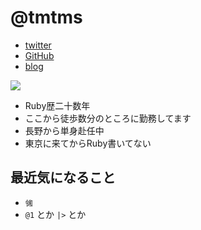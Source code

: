 # @tmtms

* [twitter](https://twitter.com/tmtms)
* [GitHub](https://github.com/tmtm)
* [blog](http://tmtms.hatenablog.com/)

![](https://pbs.twimg.com/profile_images/947409397881307136/kaKfN6WA_400x400.jpg)

* Ruby歴二十数年
* ここから徒歩数分のところに勤務してます
* 長野から単身赴任中
* 東京に来てからRuby書いてない

## 最近気になること

* `㋿`
* `@1` とか `|>` とか
